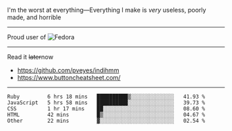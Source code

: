 I'm the worst at everything—Everything I make is *very* useless, poorly made, and horrible

___
Proud user of ![Fedora](https://img.shields.io/badge/-Fedora-blue?style=flat-square&logo=fedora)

___
Read it <s>later</s>now
- https://github.com/pveyes/indihmm
- https://www.buttoncheatsheet.com/

___
<!--START_SECTION:waka-->
```text
Ruby         6 hrs 18 mins   ██████████▒░░░░░░░░░░░░░░   41.93 % 
JavaScript   5 hrs 58 mins   ██████████░░░░░░░░░░░░░░░   39.73 % 
CSS          1 hr 17 mins    ██░░░░░░░░░░░░░░░░░░░░░░░   08.60 % 
HTML         42 mins         █▒░░░░░░░░░░░░░░░░░░░░░░░   04.67 % 
Other        22 mins         ▓░░░░░░░░░░░░░░░░░░░░░░░░   02.54 % 
```
<!--END_SECTION:waka-->

